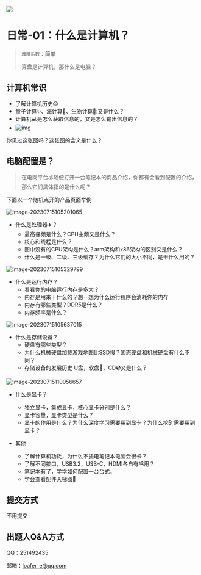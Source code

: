 ![](https://pic.imgdb.cn/item/64cde48a1ddac507ccdd6be8.png)

# 日常-01：什么是计算机？

> `难度系数`：简单
>
> 算盘是计算机，那什么是电脑？
>

## 计算机常识

- 了解计算机历史😊
- 量子计算✨、海计算🎣、生物计算🧬:又是什么？
- 计算机💻是怎么获取信息的，又是怎么输出信息的？
- ![img](https://pic.imgdb.cn/item/64c4a0391ddac507ccfc3dfc.jpg) 

你见过这张图吗？这张图的含义是什么？


## 电脑配置是？

> 在电商平台💰随便打开一台笔记本的商品介绍，你都有会看到配置的介绍，那么它们具体指的是什么呢？

下面以一个随机点开的产品页面举例

![image-20230715105201065](https://pic.imgdb.cn/item/64c4a0511ddac507ccfc68c9.png)

- 什么是处理器✈️？
	- 最高睿频是什么？CPU主频又是什么？
	- 核心和线程是什么？
	- 图中没有的CPU架构是什么？arm架构和x86架构的区别又是什么？
	- 什么是一级、二级、三级缓存？为什么它们的大小不同，是干什么用的？

![image-20230715105329799](https://pic.imgdb.cn/item/64c4a0631ddac507ccfc8aad.png)

- 什么是运行内存？
  - 看看你的电脑运行内存是多大？
  - 内存是用来干什么的？想一想为什么运行程序会消耗你的内存
  - 内存有哪些类型？DDR5是什么？
  - 内存频率是什么？

![image-20230715105637015](https://pic.imgdb.cn/item/64c4a0741ddac507ccfcaae1.png)

- 什么是存储设备？
	- 硬盘有哪些类型？
	- 为什么机械硬盘加载游戏地图比SSD慢？固态硬盘和机械硬盘有什么不同？
	- 存储设备的发展历史 U盘，软盘💾，CD💿又是什么？

![image-20230715110056657](https://pic.imgdb.cn/item/64c4a0941ddac507ccfce3f9.png)

- 什么是显卡？

	- 独立显卡，集成显卡，核心显卡分别是什么？
	- 显卡容量，显卡类型是什么？
	- 显卡的作用是什么？为什么深度学习需要用到显卡？为什么挖矿需要用到显卡？

- 其他

	- 了解计算机功耗，为什么不插电笔记本电脑会很卡？
	- 了解不同接口，USB3.2，USB-C，HDMI各自有啥用？
	- 笔记本有了，学学如何配置一台台式。
	- 学会查看配件天梯图🎢

## 提交方式

不用提交

## 出题人Q&A方式

QQ：251492435

邮箱：loafer_e@qq.com

